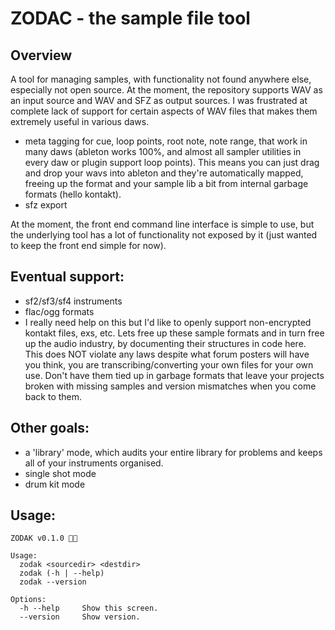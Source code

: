# ZODAC - the sample file tool

## Overview

A tool for managing samples, with functionality not found anywhere else, especially not open source. At the moment, the repository supports WAV as an input source and WAV and SFZ as output sources. I was frustrated at complete lack of support for certain aspects of WAV files that makes them extremely useful in various daws.

- meta tagging for cue, loop points, root note, note range, that work in many daws (ableton works 100%, and almost all sampler utilities in every daw or plugin support loop points). This means you can just drag and drop your wavs into ableton and they're automatically mapped, freeing up the format and your sample lib a bit from internal garbage formats (hello kontakt).
- sfz export

At the moment, the front end command line interface is simple to use, but the underlying tool has a lot of functionality not exposed by it (just wanted to keep the front end simple for now).

## Eventual support:

- sf2/sf3/sf4 instruments
- flac/ogg formats
- I really need help on this but I'd like to openly support non-encrypted kontakt files, exs, etc. Lets free up these sample formats and in turn free up the audio industry, by documenting their structures in code here. This does NOT violate any laws despite what forum posters will have you think, you are transcribing/converting your own files for your own use. Don't have them tied up in garbage formats that leave your projects broken with missing samples and version mismatches when you come back to them.

## Other goals:
- a 'library' mode, which audits your entire library for problems and keeps all of your instruments organised.
- single shot mode
- drum kit mode

## Usage:
```shell
ZODAK v0.1.0 🐉🎹

Usage:
  zodak <sourcedir> <destdir>
  zodak (-h | --help)
  zodak --version

Options:
  -h --help     Show this screen.
  --version     Show version.
  ```